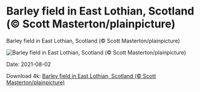 # Barley field in East Lothian, Scotland (© Scott Masterton/plainpicture)

Barley field in East Lothian, Scotland (© Scott Masterton/plainpicture)

![Barley field in East Lothian, Scotland (© Scott Masterton/plainpicture)](https://bing.com/th?id=OHR.LammasDay_EN-US7320561829_UHD.jpg&w=1024&h=576)

Date: 2021-08-02

Download 4k: [Barley field in East Lothian, Scotland (© Scott Masterton/plainpicture)](https://bing.com/th?id=OHR.LammasDay_EN-US7320561829_UHD.jpg)

